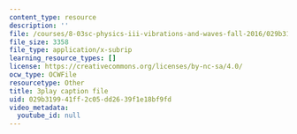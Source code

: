 ```yaml
---
content_type: resource
description: ''
file: /courses/8-03sc-physics-iii-vibrations-and-waves-fall-2016/029b319941ff2c05dd2639f1e18bf9fd_7Knpp3AIteQ.srt
file_size: 3358
file_type: application/x-subrip
learning_resource_types: []
license: https://creativecommons.org/licenses/by-nc-sa/4.0/
ocw_type: OCWFile
resourcetype: Other
title: 3play caption file
uid: 029b3199-41ff-2c05-dd26-39f1e18bf9fd
video_metadata:
  youtube_id: null
---
```

